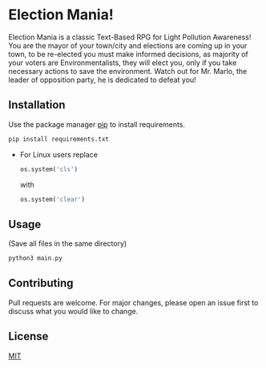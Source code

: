 # Election Mania!

Election Mania is a classic Text-Based RPG for Light Pollution Awareness!
You are the mayor of your town/city and elections are coming up in your town, to be re-elected you must make informed decisions, as majority of your voters are Environmentalists, they will elect you, only if you take necessary actions to save the environment. Watch out for Mr. Marlo, the leader of opposition party, he is dedicated to defeat you! 

## Installation

Use the package manager [pip](https://pip.pypa.io/en/stable/) to install requirements.

```bash
pip install requirements.txt
```
* For Linux users replace 
    ```python
    os.system('cls')
    ```
    with 
    ```python
    os.system('clear')
    ```

## Usage

(Save all files in the same directory)

```bash
python3 main.py
```

## Contributing
Pull requests are welcome. For major changes, please open an issue first to discuss what you would like to change.

## License
[MIT](https://choosealicense.com/licenses/mit/)
